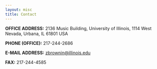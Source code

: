 ```yaml
---
layout: misc
title: Contact
---
```


**OFFICE ADDRESS:**
2136 Music Building, University of Illinois,
1114 West Nevada, Urbana, IL 61801  USA 


**PHONE (OFFICE):**
217-244-2686         


**E-MAIL ADDRESS:**
zbrownin@illinois.edu   


**FAX:**
217-244-4585
